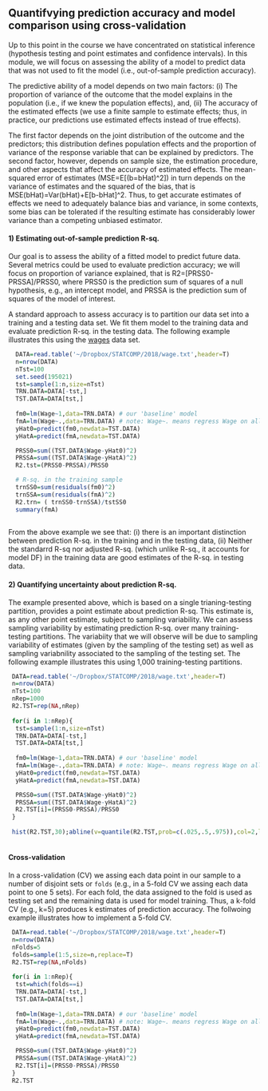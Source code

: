 ## Quantifvying prediction accuracy and model comparison using cross-validation

Up to this point in the course we have concentrated on statistical inference (hypothesis testing
and point estimates and confidence intervals).
In this module, we will focus on assessing the ability of a model to predict data that was not used to fit the model (i.e., out-of-sample prediction accuracy).

The predictive ability of a model depends on two main factors: (i) The proportion of variance of the outcome that the model explains in the population (i.e., if we knew the population effects), and, (ii) The accuracy of the estimated effects (we use a finite sample to estimate effects; thus, in practice, our predictions use estimated effects instead of true effects).
    
The first factor depends on the joint distribution of the outcome and the predictors; this distribution defines population effects and the proportion of variance of the response variable that can be explained by predictors.
The second factor, however, depends on sample size, the estimation procedure, and other aspects that affect the accuracy of estimated effects. The mean-squared error of estimates (MSE=E[(b=bHat)^2]) in turn depends on the variance of estimates and the squared of the bias, that is MSE(bHat)=Var(bHat)+E[b-bHat]^2. Thus, to get accurate estimates of effects we need  to adequately balance bias and variance, in some contexts, some bias can be tolerated if the resulting estimate has considerably lower variance than a competing unbiased estimator.

#### 1) Estimating out-of-sample prediction R-sq.

Our goal is to assess the ability of a fitted model to predict future data. Several metrics could be used to evaluate prediction accuracy; we will focus on proportion of variance explained, that is R2=[PRSS0-PRSSA]/PRSS0, where PRSS0 is the prediction sum of squares of a null hypothesis, e.g., an intercept model, 
and PRSSA is the prediction sum of squares of the model of interest. 

A standard approach to assess accuracy is to partition our data set into a training and a testing data set. We fit them model to the training data and evaluate
prediction R-sq. in the testing data. The following example illustrates this using the [wages](https://github.com/gdlc/STAT_COMP/blob/master/wages.txt) data set.

```r
  DATA=read.table('~/Dropbox/STATCOMP/2018/wage.txt',header=T)
  n=nrow(DATA)
  nTst=100
  set.seed(195021) 
  tst=sample(1:n,size=nTst)
  TRN.DATA=DATA[-tst,]
  TST.DATA=DATA[tst,]
  
  fm0=lm(Wage~1,data=TRN.DATA) # our 'baseline' model
  fmA=lm(Wage~.,data=TRN.DATA) # note: Wage~. means regress Wage on all the other variables in 'data'
  yHat0=predict(fm0,newdata=TST.DATA)
  yHatA=predict(fmA,newdata=TST.DATA)

  PRSS0=sum((TST.DATA$Wage-yHat0)^2)
  PRSSA=sum((TST.DATA$Wage-yHatA)^2)
  R2.tst=(PRSS0-PRSSA)/PRSS0

  # R-sq. in the training sample
  trnSS0=sum(residuals(fm0)^2)
  trnSSA=sum(residuals(fmA)^2)
  R2.trn= ( trnSS0-trnSSA)/tstSS0
  summary(fmA)
  
```

From the above example we see that: (i) there is an important distinction between prediction R-sq. in the training and in the testing data, (ii) Neither the standarrd R-sq nor adjusted R-sq. (which unlike R-sq., it accounts for model DF) in the training data are good estimates of the R-sq. in testing data.

#### 2) Quantifying uncertainty about prediction R-sq.

The example presented above, which is based on a single trianing-testing partition, provides a point estimate about prediction R-sq. This estimate is, as any other point estimate, subject to sampling variability. We can assess sampling variability by estimating prediction R-sq. over many training-testing partitions. The variabiity that we will observe will be due to sampling variability of estimates (given by the sampling of the testing set) as well as sampling variabnility associated to the sampling of the testing set. The following example illustrates this using 1,000 training-testing partitions.

```r
 DATA=read.table('~/Dropbox/STATCOMP/2018/wage.txt',header=T)
 n=nrow(DATA)
 nTst=100
 nRep=1000
 R2.TST=rep(NA,nRep)
 
 for(i in 1:nRep){
  tst=sample(1:n,size=nTst)
  TRN.DATA=DATA[-tst,]
  TST.DATA=DATA[tst,]
 
  fm0=lm(Wage~1,data=TRN.DATA) # our 'baseline' model
  fmA=lm(Wage~.,data=TRN.DATA) # note: Wage~. means regress Wage on all the other variables in 'data'
  yHat0=predict(fm0,newdata=TST.DATA)
  yHatA=predict(fmA,newdata=TST.DATA)

  PRSS0=sum((TST.DATA$Wage-yHat0)^2)
  PRSSA=sum((TST.DATA$Wage-yHatA)^2)
  R2.TST[i]=(PRSS0-PRSSA)/PRSS0
 }
 
 hist(R2.TST,30);abline(v=quantile(R2.TST,prob=c(.025,.5,.975)),col=2,lwd=2,lty=2)
 
```


#### Cross-validation

In a cross-validation (CV) we assing each data point in our sample to a number of disjoint sets or `folds` (e.g., in a 5-fold CV we assing each data point to one 5 sets). For each fold, the data assigned to the fold is used as testing set and the remaining data is used for model training. Thus, a k-fold CV (e.g., k=5) produces k estimates of prediction accuracy. The follwoing example illustrates how to implement a 5-fold CV.



```r
 DATA=read.table('~/Dropbox/STATCOMP/2018/wage.txt',header=T)
 n=nrow(DATA)
 nFolds=5
 folds=sample(1:5,size=n,replace=T)
 R2.TST=rep(NA,nFolds)
 
 for(i in 1:nRep){
  tst=which(folds==i)
  TRN.DATA=DATA[-tst,]
  TST.DATA=DATA[tst,]
 
  fm0=lm(Wage~1,data=TRN.DATA) # our 'baseline' model
  fmA=lm(Wage~.,data=TRN.DATA) # note: Wage~. means regress Wage on all the other variables in 'data'
  yHat0=predict(fm0,newdata=TST.DATA)
  yHatA=predict(fmA,newdata=TST.DATA)

  PRSS0=sum((TST.DATA$Wage-yHat0)^2)
  PRSSA=sum((TST.DATA$Wage-yHatA)^2)
  R2.TST[i]=(PRSS0-PRSSA)/PRSS0
 }
 R2.TST 
 
```

